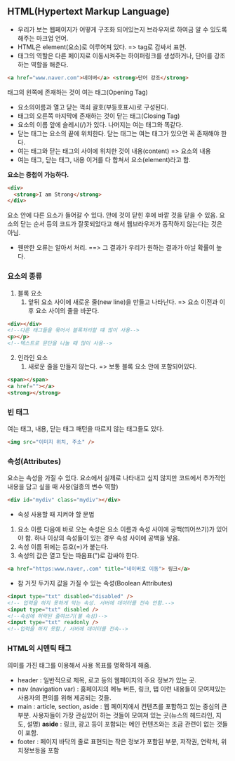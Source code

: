 ## HTML(Hypertext Markup Language)

- 우리가 보는 웹페이지가 어떻게 구조화 되어있는지 브라우저로 하여금 알 수 있도록 해주는 마크업 언어.
- HTML은 element(요소)로 이루어져 있다. => tag로 감싸서 표현.
- 태그의 역할은 다른 페이지로 이동시켜주는 하이퍼링크를 생성하거나, 단어를 강조하는 역할을 해준다.

```html
<a href="www.naver.com">네이버</a> <strong>단어 강조</strong>
```

태그의 왼쪽에 존재하는 것이 여는 태그(Opening Tag)

- 요소의이름과 열고 닫는 꺽쇠 괄호(부등호표시)로 구성된다.
- 태그의 오른쪽 마지막에 존재하는 것이 닫는 태그(Closing Tag)
- 요소의 이름 앞에 슬레시(/)가 있다. 나머지는 여는 태그와 똑같다.
- 닫는 태그는 요소의 끝에 위치한다. 닫는 태그는 여는 태그가 있으면 꼭 존재해야 한다.
- 여는 태그와 닫는 태그의 사이에 위치한 것이 내용(content) => 요소의 내용
- 여는 태그, 닫는 태그, 내용 이거를 다 합쳐서 요소(element)라고 함.

**요소는 중첩이 가능하다.**

```html
<div>
  <strong>I am Strong</strong>
</div>
```

요소 안에 다른 요소가 들어갈 수 있다. 안에 것이 닫힌 후에 바깥 것을 닫을 수 있음.
요소의 닫는 순서 등의 코드가 잘못되었다고 해서 웹브라우저가 동작하지 않는다는 것은 아님.

- 웬만한 오류는 알아서 처리. ==> 그 결과가 우리가 원하는 결과가 아닐 확률이 높다.

### 요소의 종류

1. 블록 요소
   1. 앞뒤 요소 사이에 새로운 줄(new line)을 만들고 나타난다. => 요소 이전과 이후 요소 사이의 줄을 바꾼다.

```html
<div></div>
<!--다른 태그들을 묶어서 블록처리할 떄 많이 사용-->
<p></p>
<!--텍스트로 문단을 나눌 때 많이 사용-->
```

2. 인라인 요소
   1. 새로운 줄을 만들지 않는다. => 보통 블록 요소 안에 포함되어있다.

```html
<span></span>
<a href=""></a>
<strong></strong>
```

### 빈 태그

여는 태그, 내용, 닫는 태그 패턴을 따르지 않는 태그들도 있다.

```html
<img src="이미지 위치, 주소" />
```

### 속성(Attributes)

요소는 속성을 가질 수 있다.
요소에서 실제로 나타내고 싶지 않지만 코드에서 추가적인 내용을 담고 싶을 때 사용(일종의 변수 역할)

```html
<div id="mydiv" class="mydiv"></div>
```

- 속성 사용할 때 지켜야 할 문법

1. 요소 이름 다음에 바로 오는 속성은 요소 이름과 속성 사이에 공백(띄어쓰기)가 있어야 함.
   하나 이상의 속성들이 있는 경우 속성 사이에 공백을 넣음.
2. 속성 이름 뒤에는 등호(=)가 붙는다.
3. 속성의 값은 열고 닫는 따옴표(")로 감싸야 한다.

```html
<a href="https:www.naver,.com" title="네이버로 이동"> 링크</a>
```

- 참 거짓 두가지 값을 가질 수 있는 속성(Boolean Attributes)

```html
<input type="txt" disabled="disabled" />
<!-- 입력을 하지 못하게 막는 속성. 서버에 데이터를 전속 안함.-->
<input type="txt" disabled />
<!--속성에 허락된 줄여쓰기(불 속성)-->
<input type="txt" readonly />
<!--입력을 하지 못함./ 서버에 데이터를 전속-->
```

### HTML의 시멘틱 태그

의미를 가진 태그를 이용해서 사용 목표를 명확하게 해줌.

- header : 일반적으로 제목, 로고 등의 웹페이지의 주요 정보가 있는 곳.
- nav (navigation var) : 홈페이지의 메뉴 버튼, 링크, 탭 이런 내용들이 모여져있는 사용자의 편의를 위해 제공되는 것들.
- main : article, section, aside : 웹 페이지에서 컨텐츠를 포함하고 있는 중심의 큰 부분. 사용자들이 가장 관심있어 하는 것들이 모여져 있는 곳(뉴스의 헤드라인, 지도, 설명)
  **aside** : 링크, 광고 등이 포함되는 메인 컨텐츠와는 조금 관련이 없는 것들이 포함.
- footer : 페이지 바닥의 줄로 표현되는 작은 정보가 포함된 부분, 저작권, 연락처, 위치정보등을 포함

